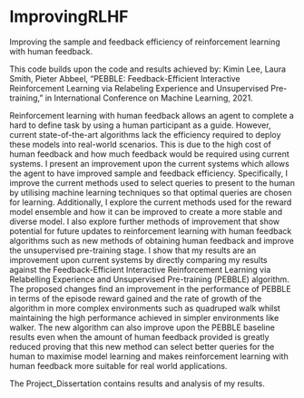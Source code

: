 # ImprovingRLHF
Improving the sample and feedback efficiency of reinforcement learning with human feedback.

This code builds upon the code and results achieved by:
Kimin Lee, Laura Smith, Pieter Abbeel, “PEBBLE: Feedback-Efficient Interactive Reinforcement Learning via Relabeling Experience and Unsupervised Pre-training,” in International Conference on Machine Learning, 2021. 

Reinforcement learning with human feedback allows an agent to complete a hard to define task by using a human participant as a guide. However, current state-of-the-art algorithms lack the efficiency required to deploy these models into real-world scenarios. This is due to the high cost of human feedback and how much feedback would be required using current systems. I present an improvement upon the current systems which allows the agent to have improved sample and feedback efficiency. Specifically, I improve the current methods used to select queries to present to the human by utilising machine learning techniques so that optimal queries are chosen for learning. Additionally, I explore the current methods used for the reward model ensemble and how it can be improved to create a more stable and diverse model. I also explore further methods of improvement that show potential for future updates to reinforcement learning with human feedback algorithms such as new methods of obtaining human feedback and improve the unsupervised pre-training stage. I show that my results are an improvement upon current systems by directly comparing my results against the Feedback-Efficient Interactive Reinforcement Learning via Relabelling Experience and Unsupervised Pre-training (PEBBLE) algorithm. The proposed changes find an improvement in the performance of PEBBLE in terms of the episode reward gained and the rate of growth of the algorithm in more complex environments such as quadruped walk whilst maintaining the high performance achieved in simpler environments like walker. The new algorithm can also improve upon the PEBBLE baseline results even when the amount of human feedback provided is greatly reduced proving that this new method can select better queries for the human to maximise model learning and makes reinforcement learning with human feedback more suitable for real world applications.

The Project_Dissertation contains results and analysis of my results.
